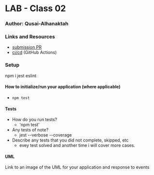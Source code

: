 # LAB - Class 02

### Author: Qusai-Alhanaktah

### Links and Resources

- [submission PR](https://github.com/401-advanced-javascript-qusaiAlhanaktah/lab01/pull/1)
- [ci/cd](https://github.com/401-advanced-javascript-qusaiAlhanaktah/lab-02/commit/7067b7283a8e411084bbfc03b92ee39da05736ed/checks?check_suite_id=417274474) (GitHub Actions)

### Setup
npm i jest eslint

#### How to initialize/run your application (where applicable)

- `npm test`

#### Tests

- How do you run tests?
     - 'npm test'
- Any tests of note?
     - jest --verbose --coverage
- Describe any tests that you did not complete, skipped, etc
     - evey test solved and another time i will cover more cases.
#### UML
Link to an image of the UML for your application and response to events